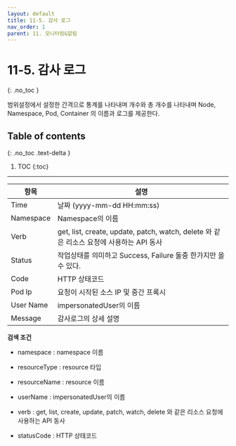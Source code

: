 ```yaml
---
layout: default
title: 11-5. 감사 로그
nav_order: 1
parent: 11. 모니터링&알림
---
```


# 11-5. 감사 로그
{: .no_toc }

범위설정에서 설정한 간격으로 통계를 나타내며 개수와 총 개수를 나타내며 Node, Namespace, Pod, Container 의 이름과 로그를 제공한다.

## Table of contents
{: .no_toc .text-delta }

1. TOC
{:toc}

---

| 항목  | 설명 |
|---|---|
| Time   | 날짜 (yyyy-mm-dd HH:mm:ss) |
| Namespace   | Namespace의 이름 |
| Verb   | get, list, create, update, patch, watch, delete 와 같은 리소스 요청에 사용하는 API 동사 |
| Status   | 작업상태를 의미하고 Success, Failure 둘중 한가지만 올수 있다. |
| Code   | HTTP 상태코드 |
| Pod Ip  | 요청이 시작된 소스 IP 및 중간 프록시 |
| User Name   | impersonatedUser의 이름 |
| Message   | 감사로그의 상세 설명 |


**검색 조건**

- namespace : namespace 이름

- resourceType : resource 타입

- resourceName : resource 이름

- userName : impersonatedUser의 이름

- verb : get, list, create, update, patch, watch, delete 와 같은 리소스 요청에 사용하는 API 동사

- statusCode : HTTP 상태코드
